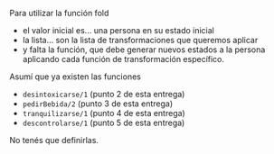 Para utilizar la función fold

* el valor inicial es... una persona en su estado inicial
* la lista... son la lista de transformaciones que queremos aplicar
* y falta la función, que debe generar nuevos estados a la persona aplicando cada función de transformación específico.

Asumí que ya existen las funciones 

* `desintoxicarse/1` (punto 2 de esta entrega)
* `pedirBebida/2` (punto 3 de esta entrega)
* `tranquilizarse/1` (punto 4 de esta entrega)
* `descontrolarse/1` (punto 5 de esta entrega)

No tenés que definirlas.